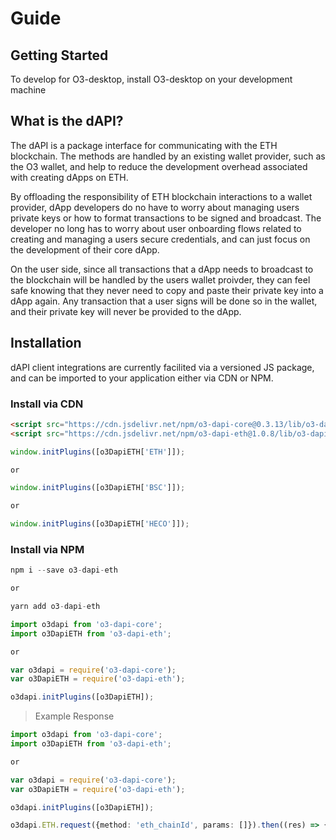 # Guide
## Getting Started
To develop for O3-desktop, install O3-desktop on your development machine
## What is the dAPI?

The dAPI is a package interface for communicating with the ETH blockchain. The methods are handled by an existing wallet provider, such as the O3 wallet, and help to reduce the development overhead associated with creating dApps on ETH.

By offloading the responsibility of ETH blockchain interactions to a wallet provider, dApp developers do no have to worry about managing users private keys or how to format transactions to be signed and broadcast. The developer no long has to worry about user onboarding flows related to creating and managing a users secure credentials, and can just focus on the development of their core dApp.

On the user side, since all transactions that a dApp needs to broadcast to the blockchain will be handled by the users wallet proivder, they can feel safe knowing that they never need to copy and paste their private key into a dApp again. Any transaction that a user signs will be done so in the wallet, and their private key will never be provided to the dApp.

## Installation

dAPI client integrations are currently facilited via a versioned JS package, and can be imported to your application either via CDN or NPM.

### Install via CDN

```html
<script src="https://cdn.jsdelivr.net/npm/o3-dapi-core@0.3.13/lib/o3-dapi-core.min.js"></script>
<script src="https://cdn.jsdelivr.net/npm/o3-dapi-eth@1.0.8/lib/o3-dapi-eth.min.js"></script>
```
```typescript
window.initPlugins([o3DapiETH['ETH']]);

or

window.initPlugins([o3DapiETH['BSC']]);

or

window.initPlugins([o3DapiETH['HECO']]);
```

### Install via NPM

```typescript
npm i --save o3-dapi-eth

or

yarn add o3-dapi-eth

```

```typescript
import o3dapi from 'o3-dapi-core';
import o3DapiETH from 'o3-dapi-eth';

or

var o3dapi = require('o3-dapi-core');
var o3DapiETH = require('o3-dapi-eth');

o3dapi.initPlugins([o3DapiETH]);
```

> Example Response

```typescript
import o3dapi from 'o3-dapi-core';
import o3DapiETH from 'o3-dapi-eth';

or

var o3dapi = require('o3-dapi-core');
var o3DapiETH = require('o3-dapi-eth');

o3dapi.initPlugins([o3DapiETH]);

o3dapi.ETH.request({method: 'eth_chainId', params: []}).then((res) => {}).catch((err) => {});
```

<!-- ## Dev Environment

The client JS package will help to facilitate all communications with the provider wallet, and the only requirement is that you have the O3 wallet running in the background. For development purposes, we recommend using the O3 desktop application, which can be downloaded from [https://o3.network](https://o3.network).

As long as you have the O3 desktop application open in the background. You can open your dApp in any web browser, and the JS package will automatically communicate with the background wallet.

### Private Net

If you are looking to develop your own smart contracts, or would like to test sending assets without having to worry about requesting assets on testnet, O3 has made a private net available for you to run on your local computer. This locally hosted private net will provide you will full controll over all the ETH and GAS in your network, and it can be reset at anytime.

For more information please see the private net repo:
[https://github.com/O3Labs/ETH-privatenet-docker](https://github.com/O3Labs/ETH-privatenet-docker) -->
